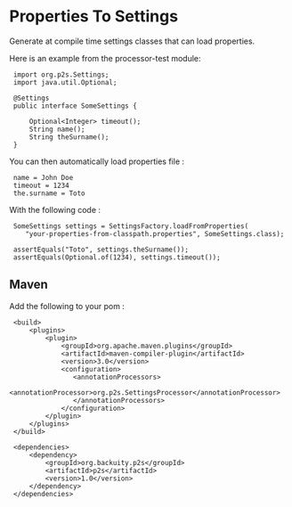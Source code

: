 # Properties To Settings

Generate at compile time settings classes that can load properties.
 
Here is an example from the processor-test module:
     
     import org.p2s.Settings;
     import java.util.Optional;
     
     @Settings
     public interface SomeSettings {
     
         Optional<Integer> timeout();
         String name();
         String theSurname();
     }

You can then automatically load properties file :

     name = John Doe
     timeout = 1234
     the.surname = Toto
     
With the following code :
     
     SomeSettings settings = SettingsFactory.loadFromProperties(
        "your-properties-from-classpath.properties", SomeSettings.class);
     
     assertEquals("Toto", settings.theSurname());
     assertEquals(Optional.of(1234), settings.timeout());
     
     
## Maven     
     
Add the following to your pom :
 
     <build>
         <plugins>
             <plugin>
                 <groupId>org.apache.maven.plugins</groupId>
                 <artifactId>maven-compiler-plugin</artifactId>
                 <version>3.0</version>
                 <configuration>
                    <annotationProcessors>
                        <annotationProcessor>org.p2s.SettingsProcessor</annotationProcessor>
                    </annotationProcessors>
                 </configuration>
             </plugin>
         </plugins>
     </build>

     <dependencies>
         <dependency>
             <groupId>org.backuity.p2s</groupId>
             <artifactId>p2s</artifactId>
             <version>1.0</version>
         </dependency>
     </dependencies>